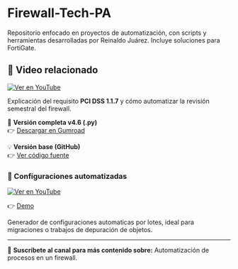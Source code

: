 # Firewall-Tech-PA
Repositorio enfocado en proyectos de automatización, con scripts y herramientas desarrolladas por Reinaldo Juárez. Incluye soluciones para FortiGate.
## 🎥 Video relacionado

[![Ver en YouTube](https://img.youtube.com/vi/_l1snLc_6qs/0.jpg)](https://www.youtube.com/watch?v=_l1snLc_6qs)

Explicación del requisito **PCI DSS 1.1.7** y cómo automatizar la revisión semestral del firewall.

🔗 **Versión completa v4.6 (.py)**  
👉 [Descargar en Gumroad](https://relijure.gumroad.com/l/fortigate-script-reporter)  


💡 **Versión base (GitHub)**  
👉 [Ver código fuente](https://github.com/relijure-code/Firewall-Tech-PA/blob/bb4f415e08f4f7aca8a66ba2ccab25de1ee24144/FirewallReporterBasic/src/FirewallReporter.py)

### 🧩 Configuraciones automatizadas
[![Ver en YouTube](https://img.youtube.com/vi/UbMuBYR3zzI/0.jpg)](https://youtu.be/UbMuBYR3zzI)

👉 [Demo](https://spartan07.pythonanywhere.com/)

Generador de configuraciones automaticas por lotes, ideal para migraciones o trabajos de depuración de objetos.

---

🎯 **Suscríbete al canal para más contenido sobre:**
Automatización de procesos en un firewall.
